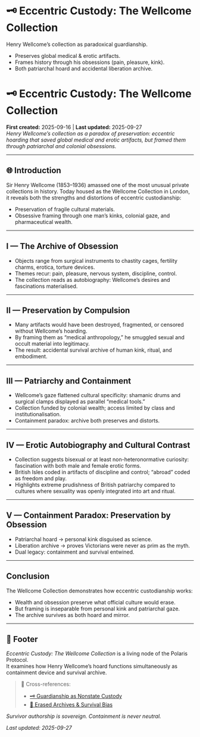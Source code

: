 # 🗝 Eccentric Custody: The Wellcome Collection
Henry Wellcome’s collection as paradoxical guardianship.
- Preserves global medical & erotic artifacts.
- Frames history through his obsessions (pain, pleasure, kink).
- Both patriarchal hoard and accidental liberation archive.

# 🗝 Eccentric Custody: The Wellcome Collection  
**First created:** 2025-09-16 | **Last updated:** 2025-09-27  
*Henry Wellcome’s collection as a paradox of preservation: eccentric hoarding that saved global medical and erotic artifacts, but framed them through patriarchal and colonial obsessions.*  

---

## 🌐 Introduction  
Sir Henry Wellcome (1853–1936) amassed one of the most unusual private collections in history. Today housed as the Wellcome Collection in London, it reveals both the strengths and distortions of eccentric custodianship:  
- Preservation of fragile cultural materials.  
- Obsessive framing through one man’s kinks, colonial gaze, and pharmaceutical wealth.  

---

## I — The Archive of Obsession  
- Objects range from surgical instruments to chastity cages, fertility charms, erotica, torture devices.  
- Themes recur: pain, pleasure, nervous system, discipline, control.  
- The collection reads as autobiography: Wellcome’s desires and fascinations materialised.  

---

## II — Preservation by Compulsion  
- Many artifacts would have been destroyed, fragmented, or censored without Wellcome’s hoarding.  
- By framing them as “medical anthropology,” he smuggled sexual and occult material into legitimacy.  
- The result: accidental survival archive of human kink, ritual, and embodiment.  

---

## III — Patriarchy and Containment  
- Wellcome’s gaze flattened cultural specificity: shamanic drums and surgical clamps displayed as parallel “medical tools.”  
- Collection funded by colonial wealth; access limited by class and institutionalisation.  
- Containment paradox: archive both preserves and distorts.  

---

## IV — Erotic Autobiography and Cultural Contrast  
- Collection suggests bisexual or at least non-heteronormative curiosity: fascination with both male and female erotic forms.  
- British Isles coded in artifacts of discipline and control; “abroad” coded as freedom and play.  
- Highlights extreme prudishness of British patriarchy compared to cultures where sexuality was openly integrated into art and ritual.  

---

## V — Containment Paradox: Preservation by Obsession  
- Patriarchal hoard → personal kink disguised as science.  
- Liberation archive → proves Victorians were never as prim as the myth.  
- Dual legacy: containment and survival entwined.  

---

## Conclusion  
The Wellcome Collection demonstrates how eccentric custodianship works:  
- Wealth and obsession preserve what official culture would erase.  
- But framing is inseparable from personal kink and patriarchal gaze.  
- The archive survives as both hoard and mirror.  

---

## 🏮 Footer  
*Eccentric Custody: The Wellcome Collection* is a living node of the Polaris Protocol.  
It examines how Henry Wellcome’s hoard functions simultaneously as containment device and survival archive.  

> 📡 Cross-references:  
> - [🗝 Guardianship as Nonstate Custody](./🗝_guardianship_as_nonstate_custody.md)  
> - [📖 Erased Archives & Survival Bias](./📖_erased_archives_and_survival_bias.md)  

*Survivor authorship is sovereign. Containment is never neutral.*  

_Last updated: 2025-09-27_  
